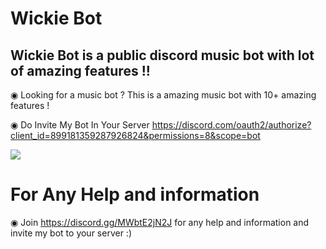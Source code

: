 # Wickie Bot
Wickie Bot is a public discord music bot with lot of amazing features !!
------------------------------------------------------------------------





◉ Looking for a music bot ? This is a amazing music bot with 10+ amazing features !

◉ Do Invite My Bot In Your Server https://discord.com/oauth2/authorize?client_id=899181359287926824&permissions=8&scope=bot

![](https://c.tenor.com/8CZQ5N0SPKAAAAAC/mochi-cat.gif)

# For Any Help and information
◉ Join https://discord.gg/MWbtE2jN2J for any help and information and invite my bot to your server :) 
